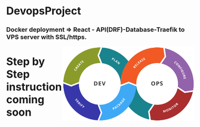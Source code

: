 # DevopsProject
### Docker deployment =>  React - API(DRF)-Database-Traefik to VPS server with SSL/https.




<img src="https://github.com/DevRajib/3.DevopsProject/blob/main/Devops.png" align="right" height="200" />






# Step by Step instruction coming soon



